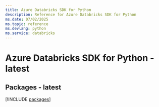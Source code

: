 ```yaml
---
title: Azure Databricks SDK for Python
description: Reference for Azure Databricks SDK for Python
ms.date: 07/02/2025
ms.topic: reference
ms.devlang: python
ms.service: databricks
---
```

# Azure Databricks SDK for Python - latest
## Packages - latest
[!INCLUDE [packages](databricks-index.md)]